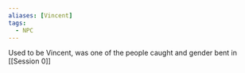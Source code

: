 ```yaml
---
aliases: [Vincent]
tags:
  - NPC
---
```

Used to be Vincent, was one of the people caught and gender bent in [[Session 0]]